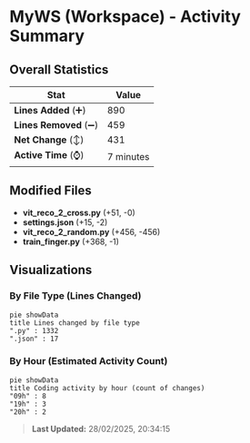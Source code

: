 # MyWS (Workspace) - Activity Summary 

## Overall Statistics

| Stat                   | Value                                                             |
| ---------------------- | ----------------------------------------------------------------- |
| **Lines Added** (➕)   | 890                                          |
| **Lines Removed** (➖) | 459                                        |
| **Net Change** (↕)    | 431                |
| **Active Time** (⌚)   | 7 minutes |


## Modified Files
- **vit_reco_2_cross.py** (+51, -0)
- **settings.json** (+15, -2)
- **vit_reco_2_random.py** (+456, -456)
- **train_finger.py** (+368, -1)

## Visualizations

### By File Type (Lines Changed)

```mermaid
pie showData
title Lines changed by file type
".py" : 1332
".json" : 17
```

### By Hour (Estimated Activity Count)

```mermaid
pie showData
title Coding activity by hour (count of changes)
"09h" : 8
"19h" : 3
"20h" : 2
```


> **Last Updated:** 28/02/2025, 20:34:15